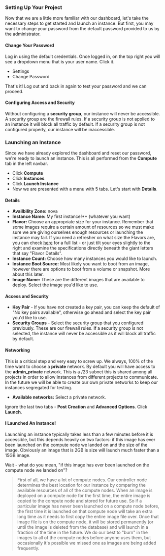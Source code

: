 ### Setting Up Your Project
Now that we are a little more familiar with our dashboard, let's take the necessary steps to get started and launch an instance. But first, you may want to change your password from the default password provided to us by the administrator.

#### Change Your Password
Log in using the default credentials. Once logged in, on the top right you will see a dropdown menu that is your user name. Click it.
- Settings
- Change Password

That's it! Log out and back in again to test your password and we can proceed.  

#### Configuring Access and Security
Without configuring a **security group**, our instance will never be accessible. A security group are the firewall rules. If a security group is not applied to an instance it will block all traffic by default. If a security group is not configured properly, our instance will be inaccessible.

### Launching an Instance
Since we have already explored the dashboard and reset our password, we're ready to launch an instance. This is all performed from the **Compute** tab in the left navbar.  
- Click **Compute**
- Click **Instances**
- Click **Launch Instance**
- Now we are presented with a menu with 5 tabs. Let's start with **Details**.

#### Details
- **Availbility Zone:** nova
-  **Instance Name:** My first instance!** (whatever you want)
-  **Flavor:** Choose an appropriate size for your instance. Remember that some images require a certain amount of resources so we must make sure we are giving ourselves enough resources or launching the instance may fail. If you need a refresher on what size the Flavors are, you can check [here](http://help.snapstack.cloud/flavors) for a full list - or just tilt your eyes slightly to the right and examine the specifications directly beneath the giant letters that say "Flavor Details".
- **Instance Count:** Choose how many instances you would like to launch.
- **Instance Boot Source:** Most likely you want to boot from an image, however there are options to boot from a volume or snapshot. More about this later.
- **Image Name:** These are the different images that are available to deploy. Select the image you'd like to use.  

#### Access and Security
- **Key Pair** - If you have not created a key pair, you can keep the default of "No key pairs available", otherwise go ahead and select the key pair you'd like to use.
- **Security Groups** - Select the security group that you configured previously. These are our firewall rules. If a security group is not selected, the instance will never be accessible as it will block all traffic by default.

#### Networking
This is a critical step and very easy to screw up. We always, 100% of the time want to choose a **private** network. By default you will have access to the **admin_private** network. This is a /23 subnet this is shared among all projects in order to allow instances from different projects to communicate. In the future we will be able to create our own private networks to keep our instances segregated for testing.
- **Available networks:** Select a private network.

Ignore the last two tabs - **Post Creation** and **Advanced Options**. Click **Launch**.

#### I Launched An Instance!
Launching an instance typically takes less than a few minutes before it is accessible, but this depends heavily on two factors: if this image has ever been launched on the compute node we landed on and the size of the image. Obviously an image that is 2GB is size will launch much faster than a 15GB image.

Wait - what do you mean, "if this image has ever been launched on the compute node we landed on"?
> First of all, we have a lot of compute nodes. Our controller node determines the best location for our instance by comparing the available resources of all of the compute nodes. When an image is deployed on a compute node for the first time, the entire image is copied to the compute node and stored for future use. So if a particular image has never been launched on a compute node before, the first time it is launched on that compute node will take an extra long time as it needs to first copy the entire image file over. Once that image file is on the compute node, it will be stored permanently (or until the image is deleted from the database) and will launch in a fraction of the time in the future. We do our best to "burn" in the images to all of the compute nodes before anyone uses them, but occasionally it's possible we missed one as images are being added frequently.
